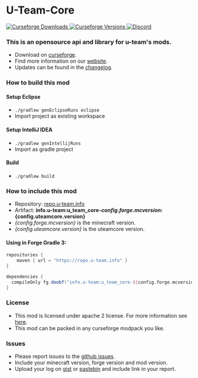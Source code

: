 # U-Team-Core

[
![Curseforge Downloads](http://cf.way2muchnoise.eu/u-team-core.svg)
![Curseforge Versions](http://cf.way2muchnoise.eu/versions/u-team-core.svg)
](https://www.curseforge.com/minecraft/mc-mods/u-team-core)
[
![Discord](https://img.shields.io/discord/297104769649213441?label=Discord)
](https://discordapp.com/invite/QXbWS36)

### This is an opensource api and library for u-team's mods.

- Download on [curseforge](https://www.curseforge.com/minecraft/mc-mods/u-team-core).  
- Find more information on our [website](https://u-team.info/mods/uteamcore).
- Updates can be found in the [changelog](CHANGELOG.md).

### How to build this mod

#### Setup Eclipse
- ``./gradlew genEclipseRuns eclipse``
- Import project as existing workspace

#### Setup IntelliJ IDEA
- ``./gradlew genIntellijRuns``
- Import as gradle project

#### Build
- ``./gradlew build``

### How to include this mod

- Repository: [repo.u-team.info](https://repo.u-team.info)
- Artifact: **info.u-team:u_team_core-${config.forge.mcversion}:${config.uteamcore.version}** 
- *{config.forge.mcversion}* is the minecraft version.
- *{config.uteamcore.version}* is the uteamcore version.

#### Using in Forge Gradle 3:
```gradle
repositories {
    maven { url = "https://repo.u-team.info" }
}

dependencies {
  compileOnly fg.deobf("info.u-team:u_team_core-${config.forge.mcversion}:${config.uteamcore.version}")
}
```

### License

- This mod is licensed under apache 2 license. For more information see [here](LICENSE).  
- This mod can be packed in any curseforge modpack you like.

### Issues

- Please report issues to the [github issues](../../issues).
- Include your minecraft version, forge version and mod version.
- Upload your log on [gist](https://gist.github.com) or [pastebin](https://pastebin.com) and include link in your report.

